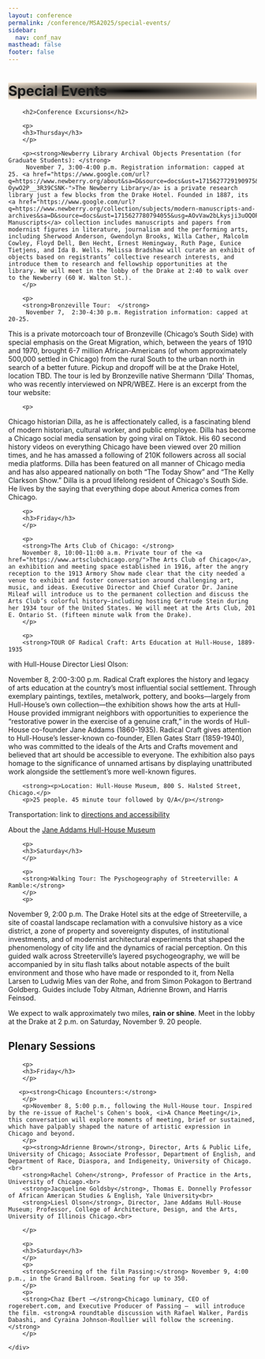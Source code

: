 ```yaml
---
layout: conference
permalink: /conference/MSA2025/special-events/
sidebar:
  nav: conf_nav
masthead: false
footer: false
---
```



<div class="page__hero--overlay"
 style="background-color: #000; background-image: radial-gradient(rgba(0, 0, 0, 0), rgba(254, 239, 220, 1)), url(/msa/conference/MSA2025/assets/subway_2022_salmon.jpeg);">
	<div class="wrapper">
	  <h1 id="page-title" class="page__title" itemprop="headline">       
		  Special Events       
	  </h1> 
	</div>
</div>

<body>
    <div class="post">
		
		<h2>Conference Excursions</h2>
        
        <p>
		<h3>Thursday</h3>
		</p>
		
		<p><strong>Newberry Library Archival Objects Presentation (for Graduate Students): </strong>
		 November 7, 3:00-4:00 p.m. Registration information: capped at 25. <a href="https://www.google.com/url?q=https://www.newberry.org/about&sa=D&source=docs&ust=1715627729190975&usg=AOvVaw1bn3-OywO2P__3R39CSNK-">The Newberry Library</a> is a private research library just a few blocks from the Drake Hotel. Founded in 1887, its <a href="https://www.google.com/url?q=https://www.newberry.org/collection/subjects/modern-manuscripts-and-archives&sa=D&source=docs&ust=1715627780794055&usg=AOvVaw2bLkysji3uOQOPXS_fi2DZ">Modern Manuscripts</a> collection includes manuscripts and papers from modernist figures in literature, journalism and the performing arts, including Sherwood Anderson, Gwendolyn Brooks, Willa Cather, Malcolm Cowley, Floyd Dell, Ben Hecht, Ernest Hemingway, Ruth Page, Eunice Tietjens, and Ida B. Wells. Melissa Bradshaw will curate an exhibit of objects based on registrants’ collective research interests, and introduce them to research and fellowship opportunities at the library. We will meet in the lobby of the Drake at 2:40 to walk over to the Newberry (60 W. Walton St.).
		</p>
		
        <p>
		<strong>Bronzeville Tour:  </strong>
		 November 7,  2:30-4:30 p.m. Registration information: capped at 20-25.
This is a private motorcoach tour of Bronzeville (Chicago’s South Side) with special emphasis on the Great Migration, which, between the years of 1910 and 1970, brought 6-7 million African-Americans (of whom approximately 500,000 settled in Chicago) from the rural South to the urban north in search of a better future. Pickup and dropoff will be at the Drake Hotel, location TBD. The tour is led by Bronzeville native Shermann ‘Dilla’ Thomas, who was recently interviewed on NPR/WBEZ. Here is an excerpt from the tour website: 
		</p>
		
		<p>
Chicago historian Dilla, as he is affectionately called, is a fascinating blend of modern historian, cultural worker, and public employee. Dilla has become a Chicago social media sensation by going viral on Tiktok. His 60 second history videos on everything Chicago have been viewed over 20 million times, and he has amassed a following of 210K followers across all social media platforms. Dilla has been featured on all manner of Chicago media and has also appeared nationally on both “The Today Show” and “The Kelly Clarkson Show.” Dilla is a proud lifelong resident of Chicago's South Side. He lives by the saying that everything dope about America comes from Chicago.
		</p>
      
        <p>
		<h3>Friday</h3>
		</p>

		<p>
		<strong>The Arts Club of Chicago: </strong>
		November 8, 10:00-11:00 a.m. Private tour of the <a href="https://www.artsclubchicago.org/">The Arts Club of Chicago</a>, an exhibition and meeting space established in 1916, after the angry reception to the 1913 Armory Show made clear that the city needed a venue to exhibit and foster conversation around challenging art, music, and ideas. Executive Director and Chief Curator Dr. Janine Mileaf will introduce us to the permanent collection and discuss the Arts Club’s colorful history–including hosting Gertrude Stein during her 1934 tour of the United States. We will meet at the Arts Club, 201 E. Ontario St. (fifteen minute walk from the Drake).
		</p>
		
		<p>
		<strong>TOUR OF Radical Craft: Arts Education at Hull-House, 1889-1935
 with Hull-House Director Liesl Olson:</strong>
		</p>
		<p>
		November 8, 2:00-3:00 p.m. Radical Craft explores the history and legacy of arts education at the country’s most influential social settlement. Through exemplary paintings, textiles, metalwork, pottery, and books—largely from Hull-House’s own collection—the exhibition shows how the arts at Hull-House provided immigrant neighbors with opportunities to experience the “restorative power in the exercise of a genuine craft,” in the words of Hull-House co-founder Jane Addams (1860-1935). Radical Craft gives attention to Hull-House’s lesser-known co-founder, Ellen Gates Starr (1859-1940), who was committed to the ideals of the Arts and Crafts movement and believed that art should be accessible to everyone. The exhibition also pays homage to the significance of unnamed artisans by displaying unattributed work alongside the settlement’s more well-known figures.
		</p>
		
		<strong><p>Location: Hull-House Museum, 800 S. Halsted Street, Chicago.</p>
		<p>25 people. 45 minute tour followed by Q/A</p></strong>
Transportation: link to <a href="https://www.hullhousemuseum.org/directions-parking-accessibility">directions and accessibility</a>
		</p>
		<p>
		About the <a href="https://www.hullhousemuseum.org/">Jane Addams Hull-House Museum</a>
		</p>	
		
		<p>
		<h3>Saturday</h3>
		</p>
		
        <p>
		<strong>Walking Tour: The Pyschogeography of Streeterville: A Ramble:</strong>
		</p>
		<p>
November 9, 2:00 p.m. The Drake Hotel sits at the edge of Streeterville, a site of coastal landscape reclamation with a convulsive history as a vice district, a zone of property and sovereignty disputes, of institutional investments, and of modernist architectural experiments that shaped the phenomenology of city life and the dynamics of racial perception. On this guided walk across Streeterville’s layered psychogeography, we will be accompanied by in situ flash talks about notable aspects of the built environment and those who have made or responded to it, from Nella Larsen to Ludwig Mies van der Rohe, and from Simon Pokagon to Bertrand Goldberg. Guides include Toby Altman, Adrienne Brown, and Harris Feinsod. 
		</p>
		<p>
We expect to walk approximately two miles, <strong>rain or shine</strong>. Meet in the lobby at the Drake at 2 p.m. on Saturday, November 9. 20 people.
		</p>
		

<h2>Plenary Sessions</h2>
        
        <p>
		<h3>Friday</h3>
		</p>
       
	   <p><strong>Chicago Encounters:</strong>
		</p>
		<p>November 8, 5:00 p.m., following the Hull-House tour. Inspired by the re-issue of Rachel's Cohen's book, <i>A Chance Meeting</i>, this conversation will explore moments of meeting, brief or sustained, which have palpably shaped the nature of artistic expression in Chicago and beyond.
		</p>
		<p><strong>Adrienne Brown</strong>, Director, Arts & Public Life, University of Chicago; Associate Professor, Department of English, and Department of Race, Diaspora, and Indigeneity, University of Chicago.<br>
		<strong>Rachel Cohen</strong>, Professor of Practice in the Arts, University of Chicago.<br> 
		<strong>Jacqueline Goldsby</strong>, Thomas E. Donnelly Professor of African American Studies & English, Yale University<br>
		<strong>Liesl Olson</strong>, Director, Jane Addams Hull-House Museum; Professor, College of Architecture, Design, and the Arts, University of Illinois Chicago.<br> 

		</p>	
	
        <p>
		<h3>Saturday</h3>
		</p>
		<p>
		<strong>Screening of the film Passing:</strong> November 9, 4:00 p.m., in the Grand Ballroom. Seating for up to 350.
		</p>
		<p>
		<strong>Chaz Ebert –</strong>Chicago luminary, CEO of rogerebert.com, and Executive Producer of Passing –  will introduce the film. <strong>A roundtable discussion with Rafael Walker, Pardis Dabashi, and Cyraina Johnson-Roullier will follow the screening. </strong>
		</p>





<!--		
        <p>The Modernist Studies Association and the Chicago conference’s
Local Organizing Committee are pleased to offer the following special events
and activities.  You will have the opportunity to sign up for these online
during the early registration process (before September 15).  Please note that
spaces in these limited-capacity events will be reserved on a first-come
first-served basis and are likely to fill quickly, so we encourage everyone to
register and sign up as early as possible.</p>
        
        <p></p>
        
        <p></p>
        
        <h2>Graduate Student Meet-Up</h2>
        
        <p></p>
        
        <p>5 PM &#8211; 7 PM, Thursday, November 4, 2021| Club International</p>
        
        <p></p>
        
        <p>Organized by Annie Strausa of the University of Bristol,
this convivial cocktail hour in the Drake’s storied Club International room
welcomes graduate students attending the conference. This will be a great
chance to network and meet fellow modernist studies scholars from around the
world.  Students who sign up for the event will receive a free drink ticket for
the event’s cash bar. Capacity 150.</p>
        
        <p></p>
        
        <p></p>
        
        <h2>Guided Tour of the Newberry Library’s <i>Chicago Avant-Garde:
            Five Women</i> Exhibition with Curator and Newberry Director of Chicago
            Studies, Liesl Olson</h2>
        
        <p></p>
        
        <p>Dates and times: will be released with final program</p>
        
        <p></p>
        
        <p><i>Chicago Avant Garde</i> tells the story of five women who
took radical risks in their lives and in their art: artist Gertrude
Abercrombie, poet Gwendolyn Brooks, choreographers Katherine Dunham and Ruth
Page, and dealer-curator Katharine Kuh. Inspired and challenged by Chicago,
they helped transform the city into a hub of avant-garde experimentation. 
Exhibit curator Liesl Olson will lead participants through this groundbreaking
exhibit at the Newberry Library (less than 10 minutes walking distance from the
Drake). Capacity 60.</p>
        
        <p></p>
        
        <p></p>
        
        <h2>Modernism at the Art Institute of Chicago: From Manet to Miró*</h2>
        
        <p></p>
        
        <p>Dates and times: soon will be released with final program</p>
        
        <p></p>
        
        <p>Art historians Todd Cronan (Emory University) and Charles
Palermo (College of William &amp; Mary) will guide participants through a close
inspection of six major modernist works from the Art Institute’s permanent collection. The museum is located a mile and a half south of the
Drake, on Michigan Avenue between Chicago’s famous Millennium and Grant parks.
Tour groups will be kept small to allow opportunity for discussion. Capacity
20. *Please note that there is a $15 fee for this event, to be paid in advance
with registration.</p>
        
        <p></p>
        
        <h2>Guided Tour of the American Writers Museum*</h2>
        
        <p></p>
        
        <p>Dates and times: soon will be released with final program</p>
        
        <p></p>
        
        <p>Tours will offer a special focus on native and immigrant writers. The AWM,
which opened its doors to the public only recently in 2017, is located on
Michigan Avenue at Lake Street, one mile south of the Drake Hotel and just a
block from Millennium Park.  Dates and times will be announced in October. Capacity 30.</p>
        
        <p>*Please note that there is a $10 fee for this event, to be
paid in advance with registration. </p>
        
        <p></p>
        
        <p></p>
        
        <h2>Matinee Screening of <i>Passing</i></h2>
        
        <p>CANCELLED due to unavailability of Netflix release in time for the conference and prohibitive AV costs</p>
        
        <p></p>
        
        <p></p>
        
        <h2>MSA and BAMS Student Reading Group</h2>
        
        <p></p>
        
        <p>3 PM &#8211; 5 PM Thursday, November 4, 2021 | Club International</p>
        
        <p></p>
        
        <p>Annie Strausa (University of Bristol) will facilitate this
joint student reading group for the Modernist Studies Association and British
Association of Modernist Studies. New members of both organizations are
welcome.  Texts to be announced.  Capacity 20.  </p>
        
        <p></p>
 -->       
        
    </div>


</body>